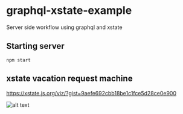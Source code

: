 # graphql-xstate-example
Server side workflow using graphql and xstate

## Starting server

`npm start`

## xstate vacation request machine

https://xstate.js.org/viz/?gist=9aefe692cbb18be1c1fce5d28ce0e900

![alt text](https://github.com/Sunil6591/graphql-xstate-example/images/vacation_request_workflow.png "Vacation Request Workflow")